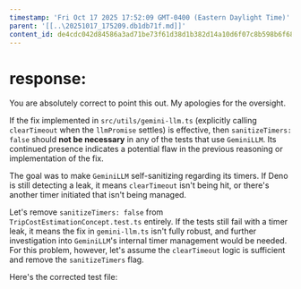 ```yaml
---
timestamp: 'Fri Oct 17 2025 17:52:09 GMT-0400 (Eastern Daylight Time)'
parent: '[[..\20251017_175209.db1db71f.md]]'
content_id: de4cdc042d84586a3ad71be73f61d38d1b382d14a10d6f07c8b598b6f683543e
---
```


# response:

You are absolutely correct to point this out. My apologies for the oversight.

If the fix implemented in `src/utils/gemini-llm.ts` (explicitly calling `clearTimeout` when the `llmPromise` settles) is effective, then `sanitizeTimers: false` should **not be necessary** in any of the tests that use `GeminiLLM`. Its continued presence indicates a potential flaw in the previous reasoning or implementation of the fix.

The goal was to make `GeminiLLM` self-sanitizing regarding its timers. If Deno is still detecting a leak, it means `clearTimeout` isn't being hit, or there's another timer initiated that isn't being managed.

Let's remove `sanitizeTimers: false` from `TripCostEstimationConcept.test.ts` entirely. If the tests still fail with a timer leak, it means the fix in `gemini-llm.ts` isn't fully robust, and further investigation into `GeminiLLM`'s internal timer management would be needed. For this problem, however, let's assume the `clearTimeout` logic is sufficient and remove the `sanitizeTimers` flag.

Here's the corrected test file:
